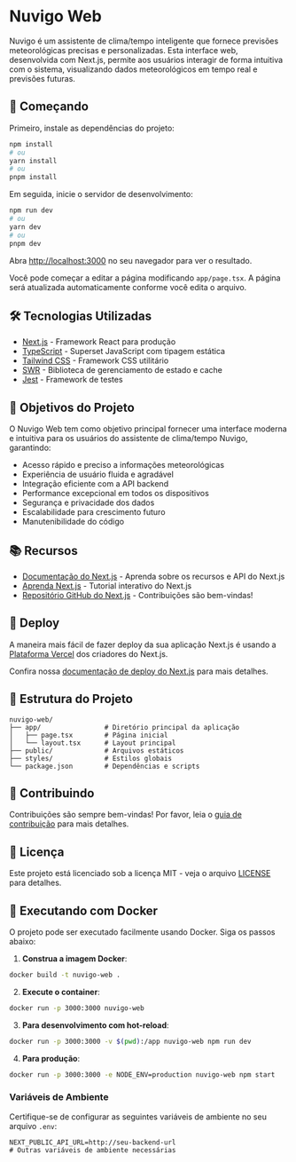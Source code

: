 # Nuvigo Web

Nuvigo é um assistente de clima/tempo inteligente que fornece previsões meteorológicas precisas e personalizadas. Esta interface web, desenvolvida com Next.js, permite aos usuários interagir de forma intuitiva com o sistema, visualizando dados meteorológicos em tempo real e previsões futuras.

## 🚀 Começando

Primeiro, instale as dependências do projeto:

```bash
npm install
# ou
yarn install
# ou
pnpm install
```

Em seguida, inicie o servidor de desenvolvimento:

```bash
npm run dev
# ou
yarn dev
# ou
pnpm dev
```

Abra [http://localhost:3000](http://localhost:3000) no seu navegador para ver o resultado.

Você pode começar a editar a página modificando `app/page.tsx`. A página será atualizada automaticamente conforme você edita o arquivo.

## 🛠️ Tecnologias Utilizadas

- [Next.js](https://nextjs.org) - Framework React para produção
- [TypeScript](https://www.typescriptlang.org) - Superset JavaScript com tipagem estática
- [Tailwind CSS](https://tailwindcss.com) - Framework CSS utilitário
- [SWR](https://swr.vercel.app) - Biblioteca de gerenciamento de estado e cache
- [Jest](https://jestjs.io) - Framework de testes

## 🎯 Objetivos do Projeto

O Nuvigo Web tem como objetivo principal fornecer uma interface moderna e intuitiva para os usuários do assistente de clima/tempo Nuvigo, garantindo:

- Acesso rápido e preciso a informações meteorológicas
- Experiência de usuário fluida e agradável
- Integração eficiente com a API backend
- Performance excepcional em todos os dispositivos
- Segurança e privacidade dos dados
- Escalabilidade para crescimento futuro
- Manutenibilidade do código

## 📚 Recursos

- [Documentação do Next.js](https://nextjs.org/docs) - Aprenda sobre os recursos e API do Next.js
- [Aprenda Next.js](https://nextjs.org/learn) - Tutorial interativo do Next.js
- [Repositório GitHub do Next.js](https://github.com/vercel/next.js) - Contribuições são bem-vindas!

## 🚀 Deploy

A maneira mais fácil de fazer deploy da sua aplicação Next.js é usando a [Plataforma Vercel](https://vercel.com/new?utm_medium=default-template&filter=next.js&utm_source=create-next-app&utm_campaign=create-next-app-readme) dos criadores do Next.js.

Confira nossa [documentação de deploy do Next.js](https://nextjs.org/docs/app/building-your-application/deploying) para mais detalhes.

## 📝 Estrutura do Projeto

```
nuvigo-web/
├── app/                # Diretório principal da aplicação
│   ├── page.tsx        # Página inicial
│   └── layout.tsx      # Layout principal
├── public/             # Arquivos estáticos
├── styles/             # Estilos globais
└── package.json        # Dependências e scripts
```

## 🤝 Contribuindo

Contribuições são sempre bem-vindas! Por favor, leia o [guia de contribuição](CONTRIBUTING.md) para mais detalhes.

## 📄 Licença

Este projeto está licenciado sob a licença MIT - veja o arquivo [LICENSE](LICENSE) para detalhes.

## 🐳 Executando com Docker

O projeto pode ser executado facilmente usando Docker. Siga os passos abaixo:

1. **Construa a imagem Docker**:
```bash
docker build -t nuvigo-web .
```

2. **Execute o container**:
```bash
docker run -p 3000:3000 nuvigo-web
```

3. **Para desenvolvimento com hot-reload**:
```bash
docker run -p 3000:3000 -v $(pwd):/app nuvigo-web npm run dev
```

4. **Para produção**:
```bash
docker run -p 3000:3000 -e NODE_ENV=production nuvigo-web npm start
```

### Variáveis de Ambiente

Certifique-se de configurar as seguintes variáveis de ambiente no seu arquivo `.env`:

```env
NEXT_PUBLIC_API_URL=http://seu-backend-url
# Outras variáveis de ambiente necessárias
```